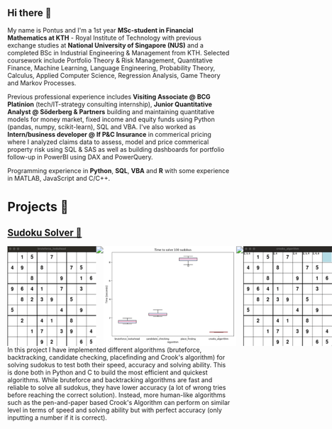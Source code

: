 ## Hi there 👋

My name is Pontus and I'm a 1st year **MSc-student in Financial Mathematics at KTH** - Royal Institute of Technology with previous exchange studies at **National University of Singapore (NUS)** and a completed BSc in Industrial Engineering & Management from KTH. Selected coursework include Portfolio Theory \& Risk Management, Quantitative Finance, Machine Learning, Language Engineering, Probability Theory, Calculus, Applied Computer Science, Regression Analysis, Game Theory and Markov Processes.

Previous professional experience includes **Visiting Associate @ BCG Platinion** (tech/IT-strategy consulting internship), **Junior Quantitative Analyst @ Söderberg & Partners** building and maintaining quantitative models for money market, fixed income and equity funds using Python (pandas, numpy, scikit-learn), SQL and VBA. I've also worked as **Intern/business developer @ If P&C Insurance** in commerical pricing where I analyzed claims data to assess, model and price commerical property risk using SQL & SAS as well as building dashboards for portfolio follow-up in PowerBI using DAX and PowerQuery.

Programming experience in **Python**, **SQL**, **VBA** and **R** with some experience in MATLAB, JavaScript and C/C++.

# Projects 🚀

## [Sudoku Solver 🧩](https://github.com/PontusHovb/Sudoku-Solver)
<div style="display: flex; justify-content: space-between;">
    <img width="200" alt="Backtracking" src="https://github.com/PontusHovb/Sudoku/blob/master/GIFs%20%26%20Graphs/bruteforce_lookahead.gif"/>
    <img width="25" src="https://github.com/PontusHovb/Sudoku/assets/67122081/5818307d-976f-4cfc-9ad9-cf1ef711ceb1"/>
    <img width="300" alt="Average time per sudoku" src="https://github.com/PontusHovb/Sudoku/blob/master/GIFs%20%26%20Graphs/average_time.png"/>
    <img width="25" src="https://github.com/PontusHovb/Sudoku/assets/67122081/5818307d-976f-4cfc-9ad9-cf1ef711ceb1"/>
    <img width="200" alt="Crook's Algorithm" src="https://github.com/PontusHovb/Sudoku/blob/master/GIFs%20%26%20Graphs/crooks_algorithm.gif"/>
</div>
In this project I have implemented different algorithms (bruteforce, backtracking, candidate checking, placefinding and Crook's algorithm) for solving sudokus to test both their speed, accuracy and solving ability. This is done both in Python and C to build the most efficient and quickest algorithms. While bruteforce and backtracking algorithms are fast and reliable to solve all sudokus, they have lower accuracy (a lot of wrong tries before reaching the correct solution). Instead, more human-like algorithms such as the pen-and-paper based Crook's Algorithm can perform on similar level in terms of speed and solving ability but with perfect accuracy (only inputting a number if it is correct).
